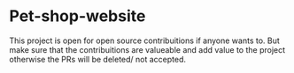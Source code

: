 # Pet-shop-website

This project is open for open source contribuitions if anyone wants to.
But make sure that the contribuitions are valueable and add value to the project otherwise the PRs will be deleted/ not accepted.
